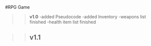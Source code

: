 #RPG Game

>>**v1.0**
>>-added Pseudocode
>>-added Inventory
>>-weapons list finished
>>-health item list finished

>>**v1.1**
>>-
